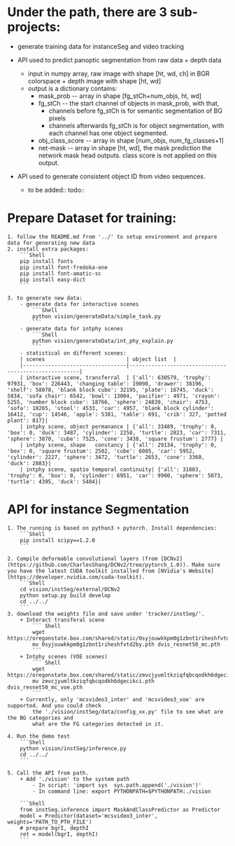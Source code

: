# Under the path, there are 3 sub-projects:
+ generate training data for instanceSeg and video tracking

+ API used to predict panoptic segmentation from raw data + depth data
    - input in numpy array, raw image with shape [ht, wd, ch] in BGR colorspace + depth image with shape [ht, wd]
    - output is a dictionary contains:
        * mask_prob --  array in shape [fg_stCh+num_objs, ht, wd]
        * fg_stCh -- the start channel of objects in mask_prob, with that,
           + channels before fg_stCh is for semantic segmentation of BG pixels
           + channels afterwards fg_stCh is for object segmentation, with each channel has one object segmented.
        * obj_class_score -- array in shape [num_objs, num_fg_classes+1]
        * net-mask -- array in shape [ht, wd],  the mask prediction the network mask head outputs. class score is not applied on this output.

+ API used to generate consistent object ID from video sequences.
    - to be added:: todo::

# Prepare Dataset for training:
    1. follow the README.md from '../' to setup environment and prepare data for generating new data
    2. install extra packages:
        ```Shell
        pip install fonts
        pip install font-fredoka-one
        pip install font-amatic-sc
        pip install easy-dict
        ```
        
    3. to generate new data:
        - generate data for interactive scenes 
            ```Shell
            python vision/generateData/simple_task.py
            ```
        - generate data for intphy scenes 
            ```Shell
            python vision/generateData/int_phy_explain.py
            ```
        - statistical on different scenes:
        | scenes                          | object list  |
        |---------------------------------|------------------------------------------------------|
        | interactive scene, transferral  | {'all': 630579, 'trophy': 97931, 'box': 226443, 'changing table': 19098, 'drawer': 38196, 'shelf': 58078, 'blank block cube': 32195, 'plate': 16745, 'duck': 5834, 'sofa chair': 6542, 'bowl': 13004, 'pacifier': 4971, 'crayon': 5255, 'number block cube': 18766, 'sphere': 24839, 'chair': 4753, 'sofa': 10265, 'stool': 4533, 'car': 4957, 'blank block cylinder': 16412, 'cup': 14546, 'apple': 5381, 'table': 691, 'crib': 327, 'potted plant': 817}|
        | intphy scene, object permanance | {'all': 33489, 'trophy': 0, 'box': 0, 'duck': 3487, 'cylinder': 2258, 'turtle': 2823, 'car': 7311, 'sphere': 3870, 'cube': 7525, 'cone': 3438, 'square frustum': 2777} |
        | intphy scene, shape   constancy | {'all': 29134, 'trophy': 0, 'box': 0, 'square frustum': 2502, 'cube': 6085, 'car': 5952, 'cylinder': 2227, 'sphere': 3472, 'turtle': 2653, 'cone': 3360, 'duck': 2883}|
        | intphy scene, spatio temporal continuity| {'all': 31803, 'trophy': 0, 'box': 0, 'cylinder': 6951, 'car': 9900, 'sphere': 5073, 'turtle': 4395, 'duck': 5484}|


# API for instance Segmentation
    1. The running is based on python3 + pytorch. Install dependencies:
        ```Shell
        pip install scipy==1.2.0
        ```
    
    2. Compile deformable convolutional layers (from [DCNv2](https://github.com/CharlesShang/DCNv2/tree/pytorch_1.0)). Make sure you have the latest CUDA toolkit installed from [NVidia's Website](https://developer.nvidia.com/cuda-toolkit).
        ```Shell
        cd vision/instSeg/external/DCNv2
        python setup.py build develop
        cd ../../
        ```
    3. download the weights file and save under 'tracker/instSeg/'.
        + Interact transferal scene
            ``` Shell
            wget https://oregonstate.box.com/shared/static/0syjouwkkpm0g1zbnt1riheshfvtd2by.pth 
            mv 0syjouwkkpm0g1zbnt1riheshfvtd2by.pth dvis_resnet50_mc.pth 
            ```
        + Intphy scenes (VOE scenes)
            ``` Shell
            wget https://oregonstate.box.com/shared/static/zmvcjyumltkziqfqbcqodkh6dgecikci.pth
            mv zmvcjyumltkziqfqbcqodkh6dgecikci.pth dvis_resnet50_mc_voe.pth 
            ```
        + Currently, only 'mcsvideo3_inter' and 'mcsvideo3_voe' are supported. And you could check
            the './vision/instSeg/data/config_xx.py' file to see what are the BG categories and 
            what are the FG categories detected in it.
        
    4. Run the demo test
        ```Shell
        python vision/instSeg/inference.py
        cd ../../
        ```

    5. Call the API from path.
        + Add './vision' to the system path
            - In script: 'import sys  sys.path.append('./vision')'
            - In command line: export PYTHONPATH=$PYTHONPATH:./vision
    
        ```Shell
        from instSeg.inference import MaskAndClassPredictor as Predictor
        model = Predictor(dataset='mcsvideo3_inter', weights='PATH_TO_PTH_FILE')
        # prepare bgrI, depthI
        ret = model(bgrI, depthI)
        ```
        
